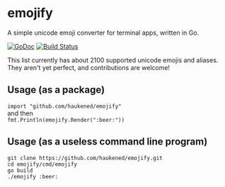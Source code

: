 # emojify
A simple unicode emoji converter for terminal apps, written in Go.

[![GoDoc](https://godoc.org/github.com/haukened/emojify?status.svg)](https://godoc.org/github.com/haukened/emojify) [![Build Status](https://travis-ci.com/haukened/emojify.svg?branch=master)](https://travis-ci.com/haukened/emojify)

This list currently has about 2100 supported unicode emojis and aliases.  They aren't yet perfect, and contributions are welcome!

## Usage (as a package)
`import "github.com/haukened/emojify"`\
and then\
`fmt.Println(emojify.Render(":beer:"))`

## Usage (as a useless command line program)

```
git clone https://github.com/haukened/emojify.git
cd emojify/cmd/emojify
go build
./emojify :beer:
```


